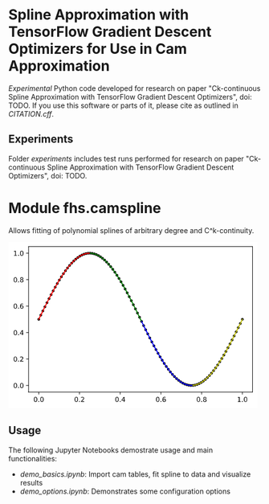 # Spline Approximation with TensorFlow Gradient Descent Optimizers for Use in Cam Approximation 

*Experimental* Python code developed for research on paper "Ck-continuous Spline Approximation with TensorFlow Gradient Descent Optimizers", doi: TODO.
If you use this software or parts of it, please cite as outlined in _CITATION.cff_.

## Experiments
Folder _experiments_ includes test runs performed for research on paper "Ck-continuous Spline Approximation with TensorFlow Gradient Descent Optimizers", doi: TODO.

# Module fhs.camspline
Allows fitting of polynomial splines of arbitrary degree and C^k-continuity.  
   
![Sine](/fig/sine.PNG)
   
## Usage  
The following Jupyter Notebooks demostrate usage and main functionalities:  
- _demo_basics.ipynb_: Import cam tables, fit spline to data and visualize results
- _demo_options.ipynb_: Demonstrates some configuration options
